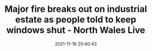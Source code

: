 ---
"title": "Major fire breaks out on industrial estate as people told to keep windows shut - North Wales Live"
"date": "2021-11-16 20:40:43"
"feed_name": "GOOGLENEWSINDUSTRIAL"
"feed_website": "https://news.google.com/search?q=industrial%2Bincident&hl=en-US&gl=US&ceid=US:en"
"feed_rss": "https://news.google.com/rss/search?q=industrial%2Bincident&hl=en-US&gl=US&ceid=US:en"
"link": "https://www.dailypost.co.uk/live-major-fire-breaks-out-22186831"
"source": "{'href': 'https://www.dailypost.co.uk', 'title': 'North Wales Live'}"
"file": "_posts/2021-1-1-b6d886aa89fe3f851f6f2160b481227b5a6258cd.md"
"accident": "1"
"drilling": "1"
"dead": "0"
"injured": "0"
"arrested": "0"
"place": "unknown place"
"where": "unknown site"
"causes": "unknown"
"place_uri": "unknown place"
---